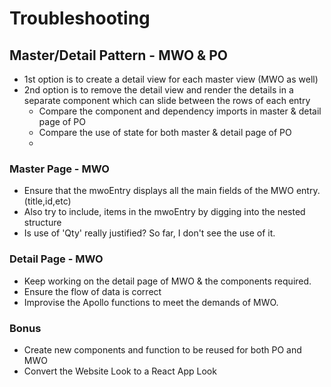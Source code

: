 # Troubleshooting

## Master/Detail Pattern - MWO & PO

- 1st option is to create a detail view for each master view (MWO as well)
- 2nd option is to remove the detail view and render the details in a separate component which can slide between the rows of each entry
  - Compare the component and dependency imports in master & detail page of PO
  - Compare the use of state for both master & detail page of PO
  -

### Master Page - MWO

- Ensure that the mwoEntry displays all the main fields of the MWO entry. (title,id,etc)
- Also try to include, items in the mwoEntry by digging into the nested structure
- Is use of 'Qty' really justified? So far, I don't see the use of it.

### Detail Page - MWO

- Keep working on the detail page of MWO & the components required.
- Ensure the flow of data is correct
- Improvise the Apollo functions to meet the demands of MWO.

### Bonus

- Create new components and function to be reused for both PO and MWO
- Convert the Website Look to a React App Look
